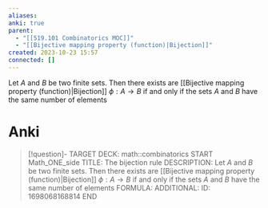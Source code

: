 ```yaml
---
aliases: 
anki: true
parent:
  - "[[519.101 Combinatorics MOC]]"
  - "[[Bijective mapping property (function)|Bijection]]"
created: 2023-10-23 15:57
connected: []
---
```

Let $A$ and $B$ be two finite sets. 
Then there exists are [[Bijective mapping property (function)|Bijection]] $\phi: A \rightarrow B$ if and only if the sets $A$ and $B$ have the same number of elements

# Anki
> [!question]-
TARGET DECK: math::combinatorics
START
Math_ONE_side
TITLE: The bijection rule
DESCRIPTION: Let $A$ and $B$ be two finite sets. 
Then there exists are [[Bijective mapping property (function)|Bijection]] $\phi: A \rightarrow B$ if and only if the sets $A$ and $B$ have the same number of elements
FORMULA: 
ADDITIONAL:
ID: 1698068168814
END






